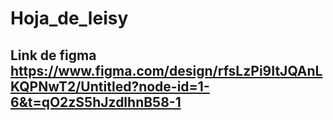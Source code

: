 # Hoja_de_leisy
## Link de figma https://www.figma.com/design/rfsLzPi9ItJQAnLKQPNwT2/Untitled?node-id=1-6&t=qO2zS5hJzdlhnB58-1
